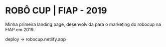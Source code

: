 # ROBÔ CUP | FIAP - 2019

Minha primeira landing page, desenvolvida para o marketing do robocup na FIAP em 2019.

deploy -> robocup.netlify.app
